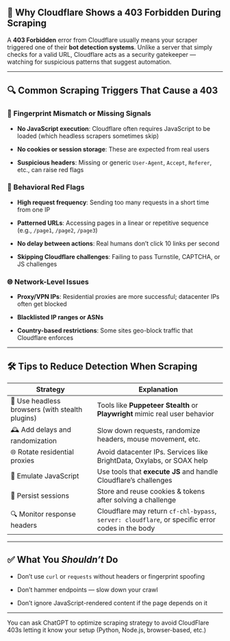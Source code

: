 ## 🚫 Why Cloudflare Shows a 403 Forbidden During Scraping

A **403 Forbidden** error from Cloudflare usually means your scraper triggered one of their **bot detection systems**. Unlike a server that simply checks for a valid URL, Cloudflare acts as a security gatekeeper — watching for suspicious patterns that suggest automation.

---

## 🔍 Common Scraping Triggers That Cause a 403

### 🧠 Fingerprint Mismatch or Missing Signals

- **No JavaScript execution**: Cloudflare often requires JavaScript to be loaded (which headless scrapers sometimes skip)
    
- **No cookies or session storage**: These are expected from real users
    
- **Suspicious headers**: Missing or generic `User-Agent`, `Accept`, `Referer`, etc., can raise red flags
    

### 🚨 Behavioral Red Flags

- **High request frequency**: Sending too many requests in a short time from one IP
    
- **Patterned URLs**: Accessing pages in a linear or repetitive sequence (e.g., `/page1`, `/page2`, `/page3`)
    
- **No delay between actions**: Real humans don’t click 10 links per second
    
- **Skipping Cloudflare challenges**: Failing to pass Turnstile, CAPTCHA, or JS challenges
    

### 🌐 Network-Level Issues

- **Proxy/VPN IPs**: Residential proxies are more successful; datacenter IPs often get blocked
    
- **Blacklisted IP ranges or ASNs**
    
- **Country-based restrictions**: Some sites geo-block traffic that Cloudflare enforces
    

---

## 🛠️ Tips to Reduce Detection When Scraping

|Strategy|Explanation|
|---|---|
|🦎 Use headless browsers (with stealth plugins)|Tools like **Puppeteer Stealth** or **Playwright** mimic real user behavior|
|🕰️ Add delays and randomization|Slow down requests, randomize headers, mouse movement, etc.|
|🌐 Rotate residential proxies|Avoid datacenter IPs. Services like BrightData, Oxylabs, or SOAX help|
|🧠 Emulate JavaScript|Use tools that **execute JS** and handle Cloudflare’s challenges|
|🍪 Persist sessions|Store and reuse cookies & tokens after solving a challenge|
|🔍 Monitor response headers|Cloudflare may return `cf-chl-bypass`, `server: cloudflare`, or specific error codes in the body|

---

## ✅ What You _Shouldn’t_ Do

- Don’t use `curl` or `requests` without headers or fingerprint spoofing
    
- Don’t hammer endpoints — slow down your crawl
    
- Don’t ignore JavaScript-rendered content if the page depends on it
    

---

You can ask ChatGPT to optimize scraping strategy to avoid CloudFlare 403s letting it know your setup (Python, Node.js, browser-based, etc.)